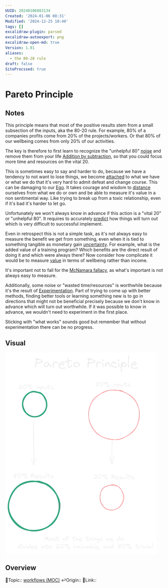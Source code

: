 ```yaml
---
UUID: 20240106083134
Created: '2024-01-06 08:31'
Modified: '2024-12-25 10:40'
tags: []
excalidraw-plugin: parsed
excalidraw-autoexport: png
excalidraw-open-md: true
Version: 1.01
aliases:
  - the 80-20 rule
draft: false
SiteProcssed: true
---
```


# Pareto Principle

## Notes

This principle means that most of the positive results stem from a small subsection of the inputs, aka the 80-20 rule. For example, 80% of a companies profits come from 20% of the projects/workers. Or that 80% of our wellbeing comes from only 20% of our activities.

The key is therefore to first learn to recognize the "unhelpful 80" [noise](/notes/noise.md) and remove them from your life [Addition by subtraction](/notes/addition-by-subtraction.md), so that you could focus more time and resources on the vital 20.

This is sometimes easy to say and harder to do, because we have a tendency to not want to lose things, we become [attached](/notes/attachment.md) to what we have or what we do that it's very hard to admit defeat and change course. This can be damaging to our [Ego](/notes/form-vs-essence.md). It takes courage and wisdom to [distance](/notes/cognitive-distancing.md) ourselves from what we do or own and be able to measure it's value in a non sentimental way. Like trying to break up from a toxic relationship, even if it's bad it's harder to let go.

Unfortunately we won't always know in advance if this action is a "vital 20" or "unhelpful 80". It requires to accurately [predict](/notes/prediction.md) how things will turn out which is very difficult to successful implement.

Even in retrospect this is not a simple task, as it's not always easy to measure the benefit we get from something, even when it is tied to something tangible as monetary gain [uncertainty](/notes/uncertainty.md). For example, what is the added value of a training program? Which benefits are the direct result of doing it and which were always there? Now consider how complicate it would be to measure [value](/notes/utility.md) in terms of wellbeing rather than income.

It's important not to fall for the [McNamara fallacy](/notes/mcnamara-fallacy.md), as what's important is not always easy to measure.

Additionally, some noise or "wasted time/resources" is worthwhile because it's the result of [Experimentation](/notes/testing.md). Part of trying to come up with better methods, finding better tools or learning something new is to go in directions that might not be beneficial precisely because we don't know in advance which will turn out worthwhile. If it was possible to know in advance, we wouldn't need to experiment in the first place.

Sticking with "what works" sounds good but remember that without experimentation there can be no progress.

## Visual

![Pareto Principle.webp](/notes/pareto-principle.webp)

## Overview
🔼Topic:: [workflows (MOC)](/mocs/workflows-moc.md)
↩️Origin::
🔗Link::

